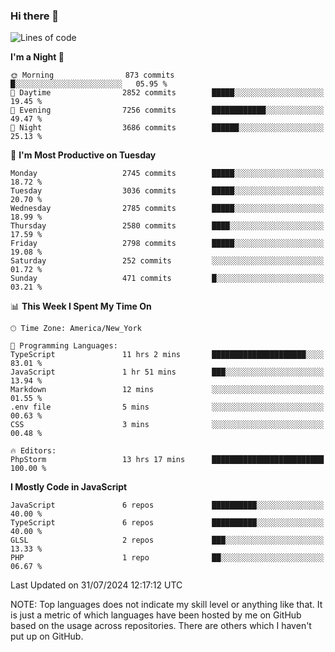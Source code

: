 ### Hi there 👋

<!--
**LynxJinxxy/LynxJinxxy** is a ✨ _special_ ✨ repository because its `README.md` (this file) appears on your GitHub profile.

Here are some ideas to get you started:

- 🔭 I’m currently working on ...
- 🌱 I’m currently learning ...
- 👯 I’m looking to collaborate on ...
- 🤔 I’m looking for help with ...
- 💬 Ask me about ...
- 📫 How to reach me: ...
- 😄 Pronouns: ...
- ⚡ Fun fact: ...
-->

<!--START_SECTION:waka-->
![Lines of code](https://img.shields.io/badge/From%20Hello%20World%20I%27ve%20Written-31.9%20million%20lines%20of%20code-blue)

**I'm a Night 🦉** 

```text
🌞 Morning                873 commits         █░░░░░░░░░░░░░░░░░░░░░░░░   05.95 % 
🌆 Daytime                2852 commits        █████░░░░░░░░░░░░░░░░░░░░   19.45 % 
🌃 Evening                7256 commits        ████████████░░░░░░░░░░░░░   49.47 % 
🌙 Night                  3686 commits        ██████░░░░░░░░░░░░░░░░░░░   25.13 % 
```
📅 **I'm Most Productive on Tuesday** 

```text
Monday                   2745 commits        █████░░░░░░░░░░░░░░░░░░░░   18.72 % 
Tuesday                  3036 commits        █████░░░░░░░░░░░░░░░░░░░░   20.70 % 
Wednesday                2785 commits        █████░░░░░░░░░░░░░░░░░░░░   18.99 % 
Thursday                 2580 commits        ████░░░░░░░░░░░░░░░░░░░░░   17.59 % 
Friday                   2798 commits        █████░░░░░░░░░░░░░░░░░░░░   19.08 % 
Saturday                 252 commits         ░░░░░░░░░░░░░░░░░░░░░░░░░   01.72 % 
Sunday                   471 commits         █░░░░░░░░░░░░░░░░░░░░░░░░   03.21 % 
```


📊 **This Week I Spent My Time On** 

```text
🕑︎ Time Zone: America/New_York

💬 Programming Languages: 
TypeScript               11 hrs 2 mins       █████████████████████░░░░   83.01 % 
JavaScript               1 hr 51 mins        ███░░░░░░░░░░░░░░░░░░░░░░   13.94 % 
Markdown                 12 mins             ░░░░░░░░░░░░░░░░░░░░░░░░░   01.55 % 
.env file                5 mins              ░░░░░░░░░░░░░░░░░░░░░░░░░   00.63 % 
CSS                      3 mins              ░░░░░░░░░░░░░░░░░░░░░░░░░   00.48 % 

🔥 Editors: 
PhpStorm                 13 hrs 17 mins      █████████████████████████   100.00 % 
```

**I Mostly Code in JavaScript** 

```text
JavaScript               6 repos             ██████████░░░░░░░░░░░░░░░   40.00 % 
TypeScript               6 repos             ██████████░░░░░░░░░░░░░░░   40.00 % 
GLSL                     2 repos             ███░░░░░░░░░░░░░░░░░░░░░░   13.33 % 
PHP                      1 repo              ██░░░░░░░░░░░░░░░░░░░░░░░   06.67 % 
```




 Last Updated on 31/07/2024 12:17:12 UTC
<!--END_SECTION:waka-->
NOTE: Top languages does not indicate my skill level or anything like that. It is just a metric of which languages have been hosted by me on GitHub based on the usage across repositories. There are others which I haven't put up on GitHub.
